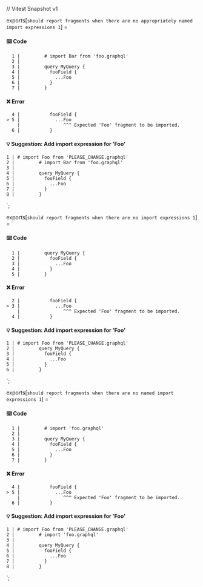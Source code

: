// Vitest Snapshot v1

exports[`should report fragments when there are no appropriately named import expressions 1`] = `
#### ⌨️ Code

      1 |         # import Bar from 'foo.graphql'
      2 |
      3 |         query MyQuery {
      4 |           fooField {
      5 |             ...Foo
      6 |           }
      7 |         }

#### ❌ Error

      4 |           fooField {
    > 5 |             ...Foo
        |                ^^^ Expected 'Foo' fragment to be imported.
      6 |           }

#### 💡 Suggestion: Add import expression for 'Foo'

    1 | # import Foo from 'PLEASE_CHANGE.graphql'
    2 |         # import Bar from 'foo.graphql'
    3 |
    4 |         query MyQuery {
    5 |           fooField {
    6 |             ...Foo
    7 |           }
    8 |         }
`;

exports[`should report fragments when there are no import expressions 1`] = `
#### ⌨️ Code

      1 |         query MyQuery {
      2 |           fooField {
      3 |             ...Foo
      4 |           }
      5 |         }

#### ❌ Error

      2 |           fooField {
    > 3 |             ...Foo
        |                ^^^ Expected 'Foo' fragment to be imported.
      4 |           }

#### 💡 Suggestion: Add import expression for 'Foo'

    1 | # import Foo from 'PLEASE_CHANGE.graphql'
    2 |         query MyQuery {
    3 |           fooField {
    4 |             ...Foo
    5 |           }
    6 |         }
`;

exports[`should report fragments when there are no named import expressions 1`] = `
#### ⌨️ Code

      1 |         # import 'foo.graphql'
      2 |
      3 |         query MyQuery {
      4 |           fooField {
      5 |             ...Foo
      6 |           }
      7 |         }

#### ❌ Error

      4 |           fooField {
    > 5 |             ...Foo
        |                ^^^ Expected 'Foo' fragment to be imported.
      6 |           }

#### 💡 Suggestion: Add import expression for 'Foo'

    1 | # import Foo from 'PLEASE_CHANGE.graphql'
    2 |         # import 'foo.graphql'
    3 |
    4 |         query MyQuery {
    5 |           fooField {
    6 |             ...Foo
    7 |           }
    8 |         }
`;
